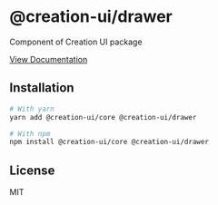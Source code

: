 # @creation-ui/drawer
Component of Creation UI package

[View Documentation](https://creation-ui.dev/)

## Installation

```bash
# With yarn
yarn add @creation-ui/core @creation-ui/drawer

# With npm
npm install @creation-ui/core @creation-ui/drawer
```

## License

MIT
